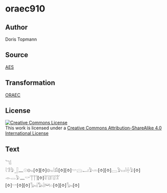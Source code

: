 # oraec910

## Author

Doris Topmann

## Source

[AES](https://github.com/simondschweitzer/aes)

## Transformation

[ORAEC](https://oraec.github.io/)

## License

<a rel="license" href="http://creativecommons.org/licenses/by-sa/4.0/"><img alt="Creative Commons License" style="border-width:0" src="https://i.creativecommons.org/l/by-sa/4.0/88x31.png" /></a><br />This work is licensed under a <a rel="license" href="http://creativecommons.org/licenses/by-sa/4.0/">Creative Commons Attribution-ShareAlike 4.0 International License</a>

## Text

𓆓𓌃<br>
𓇋𓀞𓅱𓃀𓈖𓇳𓊗𓏭[⯑][⯑]𓊗𓏭𓇋𓀁[⯑][⯑]𓎟𓈍𓂝𓅱𓏛[⯑][⯑]𓈀𓅱𓏥𓇋𓏶𓅱[⯑]<br>
𓁹𓂋𓅱𓈖𓎡𓊹𓊹𓊹[⯑]𓇋𓉔𓉔𓀠<br>
[⯑]𓎡[⯑][⯑]𓅭𓏤𓍛𓅃𓍛𓋞𓏏[⯑][⯑]𓅭𓏤[⯑]<br>
